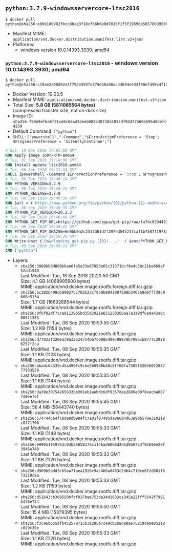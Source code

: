 ## `python:3.7.9-windowsservercore-ltsc2016`

```console
$ docker pull python@sha256:e90e100982fbcc8bce3f18cf56b0e0d7015f1f5f1959bb56578b3950b173d923
```

-	Manifest MIME: `application/vnd.docker.distribution.manifest.list.v2+json`
-	Platforms:
	-	windows version 10.0.14393.3930; amd64

### `python:3.7.9-windowsservercore-ltsc2016` - windows version 10.0.14393.3930; amd64

```console
$ docker pull python@sha256:c19ae2a00d92e2f793e593fe374d38a50ac43694e433f90efd90c4f12019a4ff
```

-	Docker Version: 19.03.5
-	Manifest MIME: `application/vnd.docker.distribution.manifest.v2+json`
-	Total Size: **5.8 GB (5811085564 bytes)**  
	(compressed transfer size, not on-disk size)
-	Image ID: `sha256:f98e9ef6e6f21ce8c66a43abeb082e3073834933df94477460e595d8defc4258`
-	Default Command: `["python"]`
-	`SHELL`: `["powershell","-Command","$ErrorActionPreference = 'Stop'; $ProgressPreference = 'SilentlyContinue';"]`

```dockerfile
# Sat, 19 Nov 2016 17:05:00 GMT
RUN Apply image 1607-RTM-amd64
# Tue, 01 Sep 2020 19:14:00 GMT
RUN Install update ltsc2016-amd64
# Tue, 08 Sep 2020 19:31:34 GMT
SHELL [powershell -Command $ErrorActionPreference = 'Stop'; $ProgressPreference = 'SilentlyContinue';]
# Tue, 08 Sep 2020 19:46:24 GMT
ENV PYTHON_VERSION=3.7.9
# Tue, 08 Sep 2020 19:46:24 GMT
ENV PYTHON_RELEASE=3.7.9
# Tue, 08 Sep 2020 19:48:38 GMT
RUN $url = ('https://www.python.org/ftp/python/{0}/python-{1}-amd64.exe' -f $env:PYTHON_RELEASE, $env:PYTHON_VERSION); 	Write-Host ('Downloading {0} ...' -f $url); 	[Net.ServicePointManager]::SecurityProtocol = [Net.SecurityProtocolType]::Tls12; 	Invoke-WebRequest -Uri $url -OutFile 'python.exe'; 		Write-Host 'Installing ...'; 	Start-Process python.exe -Wait 		-ArgumentList @( 			'/quiet', 			'InstallAllUsers=1', 			'TargetDir=C:\Python', 			'PrependPath=1', 			'Shortcuts=0', 			'Include_doc=0', 			'Include_pip=0', 			'Include_test=0' 		); 		$env:PATH = [Environment]::GetEnvironmentVariable('PATH', [EnvironmentVariableTarget]::Machine); 		Write-Host 'Verifying install ...'; 	Write-Host '  python --version'; python --version; 		Write-Host 'Removing ...'; 	Remove-Item python.exe -Force; 		Write-Host 'Complete.'
# Tue, 08 Sep 2020 19:48:39 GMT
ENV PYTHON_PIP_VERSION=20.2.3
# Tue, 08 Sep 2020 19:48:40 GMT
ENV PYTHON_GET_PIP_URL=https://github.com/pypa/get-pip/raw/fa7dc83944936bf09a0e4cb5d5ec852c0d256599/get-pip.py
# Tue, 08 Sep 2020 19:48:41 GMT
ENV PYTHON_GET_PIP_SHA256=6e0bb0a2c2533361d7f297ed547237caf1b7507f197835974c0dd7eba998c53c
# Tue, 08 Sep 2020 19:50:30 GMT
RUN Write-Host ('Downloading get-pip.py ({0}) ...' -f $env:PYTHON_GET_PIP_URL); 	[Net.ServicePointManager]::SecurityProtocol = [Net.SecurityProtocolType]::Tls12; 	Invoke-WebRequest -Uri $env:PYTHON_GET_PIP_URL -OutFile 'get-pip.py'; 	Write-Host ('Verifying sha256 ({0}) ...' -f $env:PYTHON_GET_PIP_SHA256); 	if ((Get-FileHash 'get-pip.py' -Algorithm sha256).Hash -ne $env:PYTHON_GET_PIP_SHA256) { 		Write-Host 'FAILED!'; 		exit 1; 	}; 		Write-Host ('Installing pip=={0} ...' -f $env:PYTHON_PIP_VERSION); 	python get-pip.py 		--disable-pip-version-check 		--no-cache-dir 		('pip=={0}' -f $env:PYTHON_PIP_VERSION) 	; 	Remove-Item get-pip.py -Force; 		Write-Host 'Verifying pip install ...'; 	pip --version; 		Write-Host 'Complete.'
# Tue, 08 Sep 2020 19:50:31 GMT
CMD ["python"]
```

-	Layers:
	-	`sha256:3889bb8d808bbae6fa5a33e07093e65c31371bcf9e4c38c21be6b9af52ad1548`  
		Last Modified: Tue, 18 Sep 2018 20:20:50 GMT  
		Size: 4.1 GB (4069985900 bytes)  
		MIME: application/vnd.docker.image.rootfs.foreign.diff.tar.gzip
	-	`sha256:bc202b498d589027cc702b23cf959b8842907508b3465b9d6ff739c9668e5134`  
		Size: 1.7 GB (1669268544 bytes)  
		MIME: application/vnd.docker.image.rootfs.foreign.diff.tar.gzip
	-	`sha256:8f6f82df7cca9113965bd35d2921a651250266aa7a3a9df6a0a42e8c005f1333`  
		Last Modified: Tue, 08 Sep 2020 19:53:55 GMT  
		Size: 1.2 KB (1154 bytes)  
		MIME: application/vnd.docker.image.rootfs.diff.tar.gzip
	-	`sha256:d7703af320edc9a32524754b67c008b48ec98978b798bcb8777c29286257f2ca`  
		Last Modified: Tue, 08 Sep 2020 19:55:35 GMT  
		Size: 1.1 KB (1128 bytes)  
		MIME: application/vnd.docker.image.rootfs.diff.tar.gzip
	-	`sha256:bbadc64339c45a490fc9cbe560980b48c8ff66fa73051520360f284777933539`  
		Last Modified: Tue, 08 Sep 2020 19:55:35 GMT  
		Size: 1.1 KB (1144 bytes)  
		MIME: application/vnd.docker.image.rootfs.diff.tar.gzip
	-	`sha256:3a39e30754265633bb301eb1aebdc6df9357dee2886e0078eacba8077d0eefef`  
		Last Modified: Tue, 08 Sep 2020 19:55:45 GMT  
		Size: 56.4 MB (56443740 bytes)  
		MIME: application/vnd.docker.image.rootfs.diff.tar.gzip
	-	`sha256:5747445b4fc8da0db984fc7a01f07495da86684d63e9d6570e310218c8f71706`  
		Last Modified: Tue, 08 Sep 2020 19:55:33 GMT  
		Size: 1.1 KB (1148 bytes)  
		MIME: application/vnd.docker.image.rootfs.diff.tar.gzip
	-	`sha256:e990519597b2c93b8605837ec1146ad8868d2d1d8b0723f92696e29f3946e740`  
		Last Modified: Tue, 08 Sep 2020 19:55:33 GMT  
		Size: 1.1 KB (1126 bytes)  
		MIME: application/vnd.docker.image.rootfs.diff.tar.gzip
	-	`sha256:d909b5bdd3cb5aa71aea1926c9ac466a8483c5db4c710ce6f2d881f673210c9a`  
		Last Modified: Tue, 08 Sep 2020 19:55:33 GMT  
		Size: 1.2 KB (1159 bytes)  
		MIME: application/vnd.docker.image.rootfs.diff.tar.gzip
	-	`sha256:d51643cb3695506fdf837bee753da34d1633ca345a22fff5642f79915376e754`  
		Last Modified: Tue, 08 Sep 2020 19:55:50 GMT  
		Size: 15.4 MB (15379395 bytes)  
		MIME: application/vnd.docker.image.rootfs.diff.tar.gzip
	-	`sha256:f3c96b655bfb452578715b3a285e7ce9cb2b8d88ae75219ce0e85218c029c39e`  
		Last Modified: Tue, 08 Sep 2020 19:55:33 GMT  
		Size: 1.1 KB (1126 bytes)  
		MIME: application/vnd.docker.image.rootfs.diff.tar.gzip
